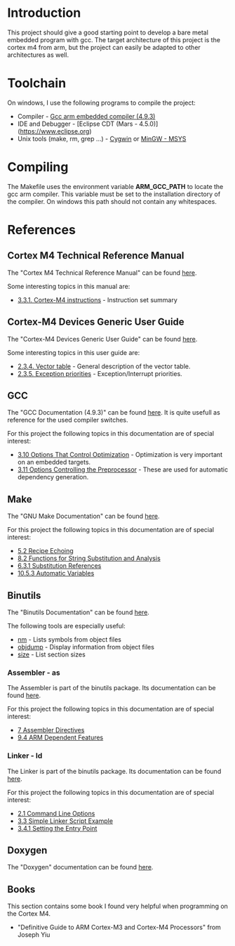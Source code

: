# Introduction
This project should give a good starting point to develop a bare metal embedded program with gcc. 
The target architecture of this project is the cortex m4 from arm, but the project can easily be adapted to 
other architectures as well.

# Toolchain
On windows, I use the following programs to compile the project:
* Compiler - [Gcc arm embedded compiler (4.9.3)](https://launchpad.net/gcc-arm-embedded) 
* IDE and Debugger - [Eclipse CDT (Mars - 4.5.0)] (https://www.eclipse.org)  
* Unix tools (make, rm, grep ...) - [Cygwin](https://www.cygwin.com/) or [MinGW - MSYS](https://www.cygwin.com/) 

# Compiling
The Makefile uses the environment variable **ARM_GCC_PATH** to locate the gcc arm compiler. This variable must be set to the installation
directory of the compiler. On windows this path should not contain any whitespaces. 

# References
## Cortex M4 Technical Reference Manual 
The "Cortex M4 Technical Reference Manual" can be found [here](http://infocenter.arm.com/help/topic/com.arm.doc.ddi0439b/index.html).

Some interesting topics in this manual are:
* [3.3.1. Cortex-M4 instructions](http://infocenter.arm.com/help/topic/com.arm.doc.ddi0439b/CHDDIGAC.html) - Instruction set summary

## Cortex-M4 Devices Generic User Guide
The "Cortex-M4 Devices Generic User Guide" can be found [here](http://infocenter.arm.com/help/topic/com.arm.doc.dui0553a/index.html).

Some interesting topics in this user guide are:
* [2.3.4. Vector table](http://infocenter.arm.com/help/topic/com.arm.doc.dui0553a/BABIFJFG.html) - General description of the vector table.
* [2.3.5. Exception priorities](http://infocenter.arm.com/help/topic/com.arm.doc.dui0553a/BABICDEB.html) - Exception/Interrupt priorities.

## GCC
The "GCC Documentation (4.9.3)" can be found [here](https://gcc.gnu.org/onlinedocs/gcc-4.9.3/gcc/index.html). It is quite usefull as 
reference for the used compiler switches.

For this project the following topics in this documentation are of special interest:
* [3.10 Options That Control Optimization](https://gcc.gnu.org/onlinedocs/gcc-4.9.3/gcc/Optimize-Options.html#Optimize-Options) - Optimization is very important on an embedded targets.
* [3.11 Options Controlling the Preprocessor](https://gcc.gnu.org/onlinedocs/gcc-4.9.3/gcc/Preprocessor-Options.html#Preprocessor-Options) - These are used for automatic dependency generation.

## Make 
The "GNU Make Documentation" can be found [here](http://www.gnu.org/software/make/manual/html_node/index.html).

For this project the following topics in this documentation are of special interest:
* [5.2 Recipe Echoing](http://www.gnu.org/software/make/manual/make.html#Echoing)
* [8.2 Functions for String Substitution and Analysis](http://www.gnu.org/software/make/manual/html_node/Text-Functions.html#Text-Functions)
* [6.3.1 Substitution References](http://www.gnu.org/software/make/manual/html_node/Substitution-Refs.html#Substitution-Refs)
* [10.5.3 Automatic Variables](http://www.gnu.org/software/make/manual/html_node/Automatic-Variables.html)

## Binutils
The "Binutils Documentation" can be found [here](https://sourceware.org/binutils/docs-2.25/binutils/index.html). 

The following tools are especially useful:
* [nm](https://sourceware.org/binutils/docs-2.25/binutils/nm.html#nm) - Lists symbols from object files
* [objdump](https://sourceware.org/binutils/docs-2.25/binutils/objdump.html#objdump) - Display information from object files
* [size](https://sourceware.org/binutils/docs-2.25/binutils/size.html#size) - List section sizes

### Assembler - as
The Assembler is part of the binutils package. Its documentation can be found [here](https://sourceware.org/binutils/docs-2.25/as/index.html).

For this project the following topics in this documentation are of special interest:
* [7 Assembler Directives](https://sourceware.org/binutils/docs-2.25/as/Pseudo-Ops.html#Pseudo-Ops)
* [9.4 ARM Dependent Features](https://sourceware.org/binutils/docs-2.25/as/ARM_002dDependent.html#ARM_002dDependent)


### Linker - ld
The Linker is part of the binutils package. Its documentation can be found [here](https://sourceware.org/binutils/docs-2.25/ld/index.html).

For this project the following topics in this documentation are of special interest:
* [2.1 Command Line Options](https://sourceware.org/binutils/docs-2.25/ld/Options.html#Options)
* [3.3 Simple Linker Script Example](https://sourceware.org/binutils/docs-2.25/ld/Simple-Example.html#Simple-Example)
* [3.4.1 Setting the Entry Point](https://sourceware.org/binutils/docs-2.25/ld/Entry-Point.html#Entry-Point)

## Doxygen
The "Doxygen" documentation can be found [here](http://www.stack.nl/~dimitri/doxygen/index.html).

## Books
This section contains some book I found very helpful when programming on the Cortex M4.
* "Definitive Guide to ARM Cortex-M3 and Cortex-M4 Processors" from Joseph Yiu
